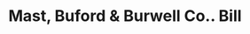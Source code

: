 ---
doi: 10.7916/D8FR17M0
date_other: '1893'
date_other_textual: '1893'
form: printed ephemera
genre:
- Invoices
name:
- Mast, Buford & Burwell Co.
object_in_context_url: https://biggert.cul.columbia.edu/items/view/ave_biggert_00677
subject_hierarchical_geographic:
- St. Paul, Minnesota, United States
subject_name:
- Mast, Buford & Burwell Co.
title: Mast, Buford & Burwell Co.. Bill
sort_title: Mast, Buford & Burwell Co.. Bill
call_number: ave_biggert_00677
coordinates:
- 44.94416666666666,-93.0936111111111
pid: ave_biggert_00677
identifiers: ave_biggert_00677
thumbnail: https://derivativo-3.library.columbia.edu/iiif/2/ldpd:345696/full/!256,256/0/native.jpg
permalink: "/biggert/ave_biggert_00677/"
layout: iiif-image-page
---
